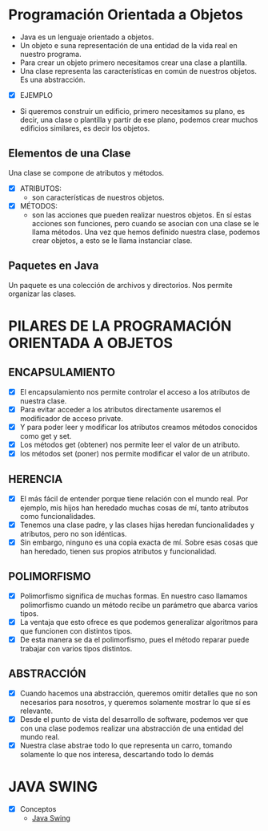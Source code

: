# Programación Orientada a Objetos

- Java es un lenguaje orientado a objetos.
- Un objeto e suna representación de una entidad de la vida real
 en nuestro programa.
- Para crear un objeto primero necesitamos crear una clase a 
plantilla.
- Una clase representa las características en común de nuestros
objetos. Es una abstracción.

- [x] EJEMPLO
- Si queremos construir un edificio, primero necesitamos su plano,
es decir, una clase o plantilla y partir de ese plano, podemos crear
muchos edificios similares, es decir los objetos.

## Elementos de una Clase
Una clase se compone de atributos y métodos.
- [x] ATRIBUTOS: 
  - son características de nuestros objetos.
- [x] MÉTODOS: 
  - son las acciones que pueden realizar nuestros objetos.
  En sí estas acciones son funciones, pero cuando se asocian con una clase
  se le llama métodos.
  Una vez que hemos definido nuestra clase, podemos crear objetos,
  a esto se le llama instanciar clase.

## Paquetes en Java
Un paquete es una colección de archivos y directorios. Nos permite
organizar las clases.

# PILARES DE LA PROGRAMACIÓN ORIENTADA A OBJETOS

## ENCAPSULAMIENTO
- [x] El encapsulamiento nos permite controlar el acceso a los atributos
de nuestra clase.
- [x] Para evitar acceder a los atributos directamente usaremos el modificador
de acceso private.
- [x] Y para poder leer y modificar los atributos creamos métodos conocidos
como get y set.
- [x] Los métodos get (obtener) nos permite leer el valor de un atributo.
- [x] los métodos set (poner) nos permite modificar el valor de un atributo.

## HERENCIA
- [x] El más fácil de entender porque tiene relación con el mundo real. 
Por ejemplo, mis hijos han heredado muchas cosas de mí, tanto atributos 
como funcionalidades.
- [X] Tenemos una clase padre, y las clases hijas heredan funcionalidades
y atributos, pero no son idénticas.
- [x] Sin embargo, ninguno es una copia exacta de mí. Sobre esas cosas que 
han heredado, tienen sus propios atributos y funcionalidad.

## POLIMORFISMO
- [x] Polimorfismo significa de muchas formas. En nuestro caso llamamos 
polimorfismo cuando un método recibe un parámetro que abarca varios tipos.
- [x] La ventaja que esto ofrece es que podemos generalizar algoritmos 
para que funcionen con distintos tipos.
- [x] De esta manera se da el polimorfismo, pues el método reparar puede
trabajar con varios tipos distintos.

## ABSTRACCIÓN
- [x] Cuando hacemos una abstracción, queremos omitir detalles que no son
  necesarios para nosotros, y queremos solamente mostrar lo que sí es relevante.
- [x] Desde el punto de vista del desarrollo de software, podemos ver que con
  una clase podemos realizar una abstracción de una entidad del mundo real.
- [x] Nuestra clase abstrae todo lo que representa un carro, tomando solamente
  lo que nos interesa, descartando todo lo demás

# JAVA SWING
- [x] Conceptos
  - <a href="">Java Swing</a>
